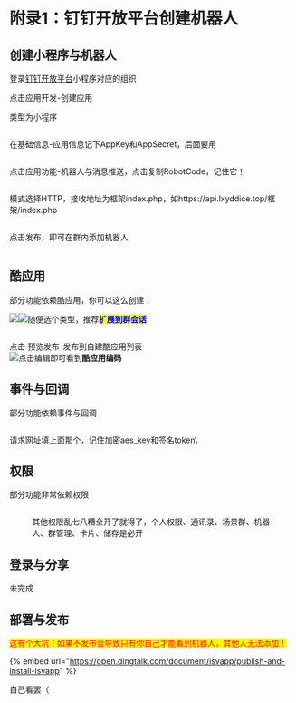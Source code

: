 # 附录1：钉钉开放平台创建机器人

## 创建小程序与机器人

登录[钉钉开放平台](https://open-dev.dingtalk.com/)小程序对应的组织

点击应用开发-创建应用

类型为小程序

<figure><img src="../../../.gitbook/assets/image (44).png" alt=""><figcaption></figcaption></figure>

在基础信息-应用信息记下AppKey和AppSecret，后面要用

<figure><img src="../../../.gitbook/assets/image (45).png" alt=""><figcaption></figcaption></figure>

点击应用功能-机器人与消息推送，点击复制RobotCode，记住它！

<figure><img src="../../../.gitbook/assets/image (50).png" alt=""><figcaption></figcaption></figure>

模式选择HTTP，接收地址为框架index.php，如https://api.lxyddice.top/框架/index.php

<figure><img src="../../../.gitbook/assets/image (52).png" alt=""><figcaption></figcaption></figure>

点击发布，即可在群内添加机器人

<figure><img src="../../../.gitbook/assets/image (53).png" alt=""><figcaption></figcaption></figure>

## 酷应用

部分功能依赖酷应用，你可以这么创建：

![](<../../../.gitbook/assets/image (57).png>)![](<../../../.gitbook/assets/image (56).png>)随便选个类型，推荐<mark style="color:blue;">**扩展到群会话**</mark>

<figure><img src="../../../.gitbook/assets/image (58).png" alt=""><figcaption></figcaption></figure>

点击 预览发布-发布到自建酷应用列表\
![](<../../../.gitbook/assets/image (60).png>)点击编辑即可看到**酷应用编码**

## 事件与回调

部分功能依赖事件与回调

<figure><img src="../../../.gitbook/assets/image (62).png" alt=""><figcaption></figcaption></figure>

请求网址填上面那个，记住加密aes\_key和签名token\


## 权限

部分功能非常依赖权限

<figure><img src="../../../.gitbook/assets/image (63).png" alt=""><figcaption><p>其他权限乱七八糟全开了就得了，个人权限、通讯录、场景群、机器人、群管理、卡片、储存是必开</p></figcaption></figure>

## 登录与分享

未完成

## 部署与发布

<mark style="color:red;">这有个大坑！如果不发布会导致只有你自己才能看到机器人，其他人无法添加！</mark>

{% embed url="https://open.dingtalk.com/document/isvapp/publish-and-install-isvapp" %}

自己看罢（
